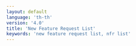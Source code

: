 ```yaml
---
layout: default
language: 'th-th'
version: '4.0'
title: 'New Feature Request List'
keywords: 'new feature request list, nfr list'
---
```


